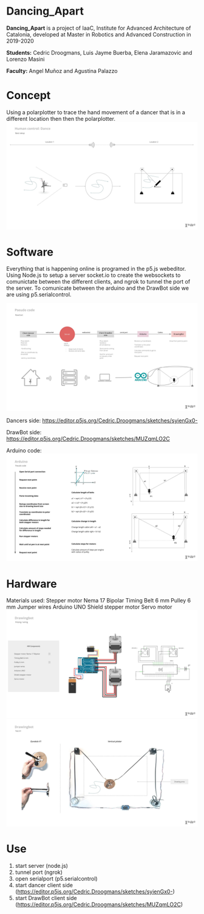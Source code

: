 # Dancing_Apart

**Dancing_Apart** is a project of IaaC, Institute for Advanced Architecture of Catalonia, developed at Master in Robotics and Advanced Construction in 2019-2020

**Students:** Cedric Droogmans, Luis Jayme Buerba, Elena Jaramazovic and Lorenzo Masini

**Faculty:** Angel Muñoz and Agustina Palazzo


# Concept

Using a polarplotter to trace the hand movement of a dancer that is in a different location then then the polarplotter.
![alt text](https://github.com/cedricdroogmans/Dancing_Apart/blob/master/images/concept.jpg)


# Software

Everything that is happening online is programed in the p5.js webeditor.
Using Node.js to setup a server socket.io to create the websockets to comunictate between the different clients, and ngrok to tunnel the port of the server. To comunicate between the arduino and the DrawBot side we are using p5.serialcontrol.

![alt text](https://github.com/cedricdroogmans/Dancing_Apart/blob/master/images/SWD_01.jpg)

Dancers side:
https://editor.p5js.org/Cedric.Droogmans/sketches/syienGx0-

DrawBot side:
https://editor.p5js.org/Cedric.Droogmans/sketches/MUZqmLO2C

Arduino code:
![alt text](https://github.com/cedricdroogmans/Dancing_Apart/blob/master/images/arduino_code.jpg)


# Hardware 

Materials used:
Stepper motor Nema 17 Bipolar 
Timing Belt 6 mm
Pulley 6 mm
Jumper wires
Arduino UNO
Shield stepper motor
Servo motor
![alt text](https://github.com/cedricdroogmans/Dancing_Apart/blob/master/images/arduino.jpg)
![alt text](https://github.com/cedricdroogmans/Dancing_Apart/blob/master/images/drawbot.jpg)

# Use

1) start server   (node.js)
2) tunnel port    (ngrok)
3) open serialport (p5.serialcontrol)
4) start dancer client side (https://editor.p5js.org/Cedric.Droogmans/sketches/syienGx0-)
5) start DrawBot client side (https://editor.p5js.org/Cedric.Droogmans/sketches/MUZqmLO2C)
